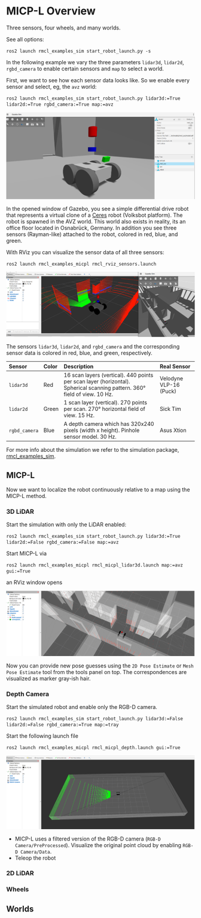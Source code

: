 # MICP-L Overview

Three sensors, four wheels, and many worlds.



See all options:
```console
ros2 launch rmcl_examples_sim start_robot_launch.py -s
```

In the following example we vary the three parameters `lidar3d`, `lidar2d`, `rgbd_camera` to enable certain sensors and `map` to select a world.

First, we want to see how each sensor data looks like. So we enable every sensor and select, eg, the `avz` world:

```console
ros2 launch rmcl_examples_sim start_robot_launch.py lidar3d:=True lidar2d:=True rgbd_camera:=True map:=avz
```

![RMCL sim all sensors](.media/rmcl_examples_sim_allsensors_avz.png)

In the opened window of Gazebo, you see a simple differential drive robot that represents a virtual clone of a [Ceres](https://github.com/uos/ceres_robot) robot (Volksbot platform). The robot is spawned in the AVZ world. This world also exists in reality, its an office floor located in Osnabrück, Germany. In addition you see three sensors (Rayman-like) attached to the robot, colored in red, blue, and green.

With RViz you can visualize the sensor data of all three sensors:
```console
ros2 launch rmcl_examples_micpl rmcl_rviz_sensors.launch
```

![RViz all sensors](.media/rmcl_examples_rviz_allsensors_avz.png)

The sensors `lidar3d`, `lidar2d`, and `rgbd_camera` and the corresponding sensor data is colored in red, blue, and green, respectively. 

|    Sensor     | Color |   Description |  Real Sensor | 
|:-------------|:---|:--------|:-----------|
| `lidar3d`     | Red | 16 scan layers (vertical). 440 points per scan layer (horizontal). Spherical scanning pattern. 360° field of view. 10 Hz. | Velodyne VLP-16 (Puck) |
| `lidar2d`     | Green | 1 scan layer (vertical). 270 points per scan. 270° horizontal field of view. 15 Hz. | Sick Tim |
| `rgbd_camera` | Blue  | A depth camera which has 320x240 pixels (width x height). Pinhole sensor model. 30 Hz. | Asus Xtion |

For more info about the simulation we refer to the simulation package, [rmcl_examples_sim](/rmcl_examples_sim/).

## MICP-L

Now we want to localize the robot continuously relative to a map using the MICP-L method.

### 3D LiDAR

Start the simulation with only the LiDAR enabled:

```console
ros2 launch rmcl_examples_sim start_robot_launch.py lidar3d:=True lidar2d:=False rgbd_camera:=False map:=avz
```

Start MICP-L via

```console
ros2 launch rmcl_examples_micpl rmcl_micpl_lidar3d.launch map:=avz gui:=True
```

an RViz window opens

![MICP-L LiDAR3D](.media/rmcl_examples_micpl_lidar3d.png)

Now you can provide new pose guesses using the `2D Pose Estimate` or `Mesh Pose Estimate` tool from the tools panel on top.
The correspondences are visualized as marker gray-ish hair.

### Depth Camera

Start the simulated robot and enable only the RGB-D camera.

```console
ros2 launch rmcl_examples_sim start_robot_launch.py lidar3d:=False lidar2d:=False rgbd_camera:=True map:=tray
```

Start the following launch file

```console
ros2 launch rmcl_examples_micpl rmcl_micpl_depth.launch gui:=True
```

![RMCL MICP-L RGB-D](.media/rmcl_examples_micpl_depth.png)


- MICP-L uses a filtered version of the RGB-D camera (`RGB-D Camera/PreProcessed`). Visualize the original point cloud by enabling `RGB-D Camera/Data`.
- Teleop the robot


### 2D LiDAR


### Wheels


## Worlds
